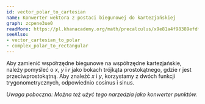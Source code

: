 ```yaml
---
id: vector_polar_to_cartesian
name: Konwerter wektora z postaci biegunowej do kartezjańskiej
graph: zcpene3ue0
readMore: https://pl.khanacademy.org/math/precalculus/x9e81a4f98389efdf:vectors/x9e81a4f98389efdf:magnitude-direction/a/vector-forms-review
seeAlso: 
- vector_cartesian_to_polar
- complex_polar_to_rectangular
---
```


Aby zamienić współrzędne biegunowe na współrzędne kartezjańskie, należy pomyśleć o *x*, *y* i *r* jako bokach trójkąta prostokątnego, gdzie *r* jest przeciwprostokątną. Aby znaleźć *x* i *y*, korzystamy z dwóch funkcji trygonometrycznych, odpowiednio cosinus i sinus.

*Uwaga poboczna: Można też użyć tego narzedzia jako konwerter punktów.*